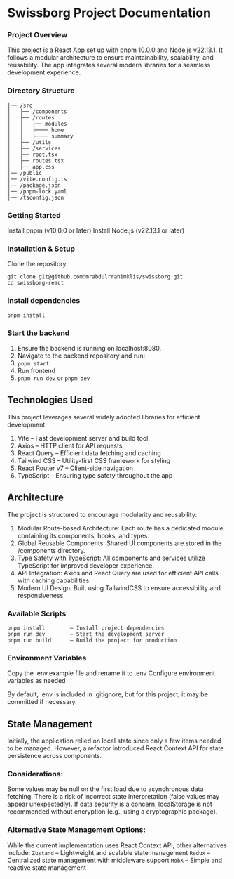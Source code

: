 # Swissborg Project Documentation

### Project Overview

This project is a React App set up with pnpm 10.0.0 and Node.js v22.13.1. It follows a modular architecture to ensure maintainability, scalability, and reusability. The app integrates several modern libraries for a seamless development experience.

### Directory Structure

```
│── /src
│   ├── /components 
│   ├── /routes
│   │   ├── modules
│   │   ├──── home
│   │   ├──── summary
│   ├── /utils
│   ├── /services
│   ├── root.tsx
│   ├── routes.tsx
│   ├── app.css
│── /public
│── /vite.config.ts
│── /package.json
│── /pnpm-lock.yaml
│── /tsconfig.json
```

### Getting Started

Install pnpm (v10.0.0 or later)
Install Node.js (v22.13.1 or later)

### Installation & Setup

Clone the repository

```
git clone git@github.com:mrabdulrrahimklis/swissborg.git
cd swissborg-react
```

### Install dependencies

```
pnpm install
```

### Start the backend

1. Ensure the backend is running on localhost:8080.
2. Navigate to the backend repository and run:
3. `pnpm start`
4. Run frontend
5. `pnpm run dev` or `pnpm dev`

## Technologies Used

This project leverages several widely adopted libraries for efficient development:
1. Vite – Fast development server and build tool
2. Axios – HTTP client for API requests
3. React Query – Efficient data fetching and caching
4. Tailwind CSS – Utility-first CSS framework for styling
5. React Router v7 – Client-side navigation
6. TypeScript – Ensuring type safety throughout the app

## Architecture
The project is structured to encourage modularity and reusability:
1. Modular Route-based Architecture: Each route has a dedicated module containing its components, hooks, and types.
2. Global Reusable Components: Shared UI components are stored in the /components directory.
3. Type Safety with TypeScript: All components and services utilize TypeScript for improved developer experience.
4. API Integration: Axios and React Query are used for efficient API calls with caching capabilities.
5. Modern UI Design: Built using TailwindCSS to ensure accessibility and responsiveness.

### Available Scripts

```
pnpm install        – Install project dependencies
pnpm run dev        – Start the development server
pnpm run build      – Build the project for production
```


### Environment Variables
Copy the .env.example file and rename it to .env
Configure environment variables as needed

By default, .env is included in .gitignore, but for this project, it may be committed if necessary.

## State Management

Initially, the application relied on local state since only a few items needed to be managed. However, a refactor introduced React Context API for state persistence across components.

### Considerations:
Some values may be null on the first load due to asynchronous data fetching.
There is a risk of incorrect state interpretation (false values may appear unexpectedly).
If data security is a concern, localStorage is not recommended without encryption (e.g., using a cryptographic package).

### Alternative State Management Options:
While the current implementation uses React Context API, other alternatives include:
`Zustand` – Lightweight and scalable state management
`Redux` – Centralized state management with middleware support
`MobX` – Simple and reactive state management